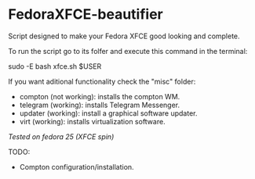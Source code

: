 # FedoraXFCE-beautifier
Script designed to make your Fedora XFCE good looking and complete.

To run the script go to its folfer and execute this command in the terminal:

sudo -E bash xfce.sh $USER

If you want aditional functionality check the "misc" folder:
- compton (not working): installs the compton WM.
- telegram (working): installs Telegram Messenger.
- updater (working): install a graphical software updater.
- virt (working): installs virtualization software.

*Tested on fedora 25 (XFCE spin)*

TODO:
- Compton configuration/installation.
